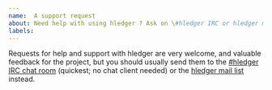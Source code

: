 ```yaml
---
name:  A support request
about: Need help with using hledger ? Ask on \#hledger IRC or hledger mail list.
labels:
---
```


Requests for help and support with hledger are very welcome, 
and valuable feedback for the project,
but you should usually send them
to the [#hledger IRC chat room](http://irc.hledger.org) (quickest; no chat client needed)
or the [hledger mail list](http://list.hledger.org)
instead.
